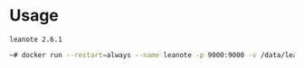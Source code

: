 # Usage

`leanote 2.6.1`

```bash
~# docker run --restart=always --name leanote -p 9000:9000 -v /data/leanote:/omo/data -d xtechcloud/omo-leanote
```
